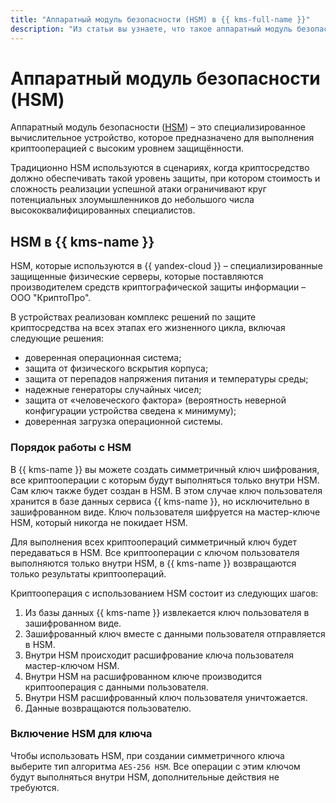 ```yaml
---
title: "Аппаратный модуль безопасности (HSM) в {{ kms-full-name }}"
description: "Из статьи вы узнаете, что такое аппаратный модуль безопасности, как он реализован в {{ kms-name }} и о порядке работы с ним."
---
```


# Аппаратный модуль безопасности (HSM)

Аппаратный модуль безопасности ([HSM](https://en.wikipedia.org/wiki/Hardware_security_module)) – это специализированное вычислительное устройство, которое предназначено для выполнения криптооперацией с высоким уровнем защищённости.

Традиционно HSM используются в сценариях, когда криптосредство должно обеспечивать такой уровень защиты, при котором стоимость и сложность реализации успешной атаки ограничивают круг потенциальных злоумышленников до небольшого числа высококвалифицированных специалистов.

## HSM в {{ kms-name }}

HSM, которые используются в {{ yandex-cloud }} – специализированные защищенные физические серверы, которые поставляются производителем средств криптографической защиты информации – ООО "КриптоПро".

В устройствах реализован комплекс решений по защите криптосредства на всех этапах его жизненного цикла, включая следующие решения:
* доверенная операционная система;
* защита от физического вскрытия корпуса;
* защита от перепадов напряжения питания и температуры среды;
* надежные генераторы случайных чисел;
* защита от «человеческого фактора» (вероятность неверной конфигурации устройства сведена к минимуму);
* доверенная загрузка операционной системы.

### Порядок работы с HSM 

В {{ kms-name }} вы можете создать симметричный ключ шифрования, все криптооперации с которым будут выполняться только внутри HSM. Сам ключ также будет создан в HSM. В этом случае ключ пользователя хранится в базе данных сервиса {{ kms-name }}, но исключительно в зашифрованном виде. Ключ пользователя шифруется на мастер-ключе HSM, который никогда не покидает HSM.

Для выполнения всех криптоопераций симметричный ключ будет передаваться в HSM. Все криптооперации с ключом пользователя выполняются только внутри HSM, в {{ kms-name }} возвращаются только результаты криптоопераций.

Криптооперация с использованием HSM состоит из следующих шагов:

1. Из базы данных {{ kms-name }} извлекается ключ пользователя в зашифрованном виде.
1. Зашифрованный ключ вместе с данными пользователя отправляется в HSM.
1. Внутри HSM происходит расшифрование ключа пользователя мастер-ключом HSM.
1. Внутри HSM на расшифрованном ключе производится криптооперация с данными пользователя.
1. Внутри HSM расшифрованный ключ пользователя уничтожается.
1. Данные возвращаются пользователю.

### Включение HSM для ключа

Чтобы использовать HSM, при создании симметричного ключа выберите тип алгоритма `AES-256 HSM`. Все операции с этим ключом будут выполняться внутри HSM, дополнительные действия не требуются.
